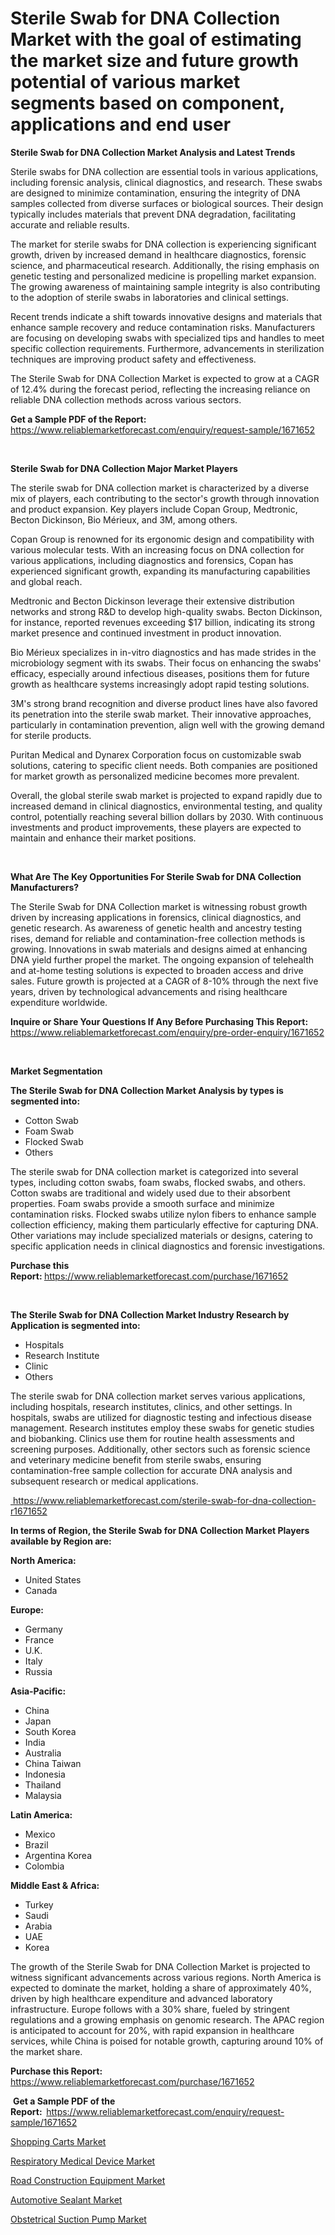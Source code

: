 <p><h1>Sterile Swab for DNA Collection Market with the goal of estimating the market size and future growth potential of various market segments based on component, applications and end user</h1></p><p><strong>Sterile Swab for DNA Collection Market Analysis and Latest Trends</strong></p>
<p><p>Sterile swabs for DNA collection are essential tools in various applications, including forensic analysis, clinical diagnostics, and research. These swabs are designed to minimize contamination, ensuring the integrity of DNA samples collected from diverse surfaces or biological sources. Their design typically includes materials that prevent DNA degradation, facilitating accurate and reliable results.</p><p>The market for sterile swabs for DNA collection is experiencing significant growth, driven by increased demand in healthcare diagnostics, forensic science, and pharmaceutical research. Additionally, the rising emphasis on genetic testing and personalized medicine is propelling market expansion. The growing awareness of maintaining sample integrity is also contributing to the adoption of sterile swabs in laboratories and clinical settings.</p><p>Recent trends indicate a shift towards innovative designs and materials that enhance sample recovery and reduce contamination risks. Manufacturers are focusing on developing swabs with specialized tips and handles to meet specific collection requirements. Furthermore, advancements in sterilization techniques are improving product safety and effectiveness.</p><p>The Sterile Swab for DNA Collection Market is expected to grow at a CAGR of 12.4% during the forecast period, reflecting the increasing reliance on reliable DNA collection methods across various sectors.</p></p>
<p><strong>Get a Sample PDF of the Report:&nbsp;</strong> <a href="https://www.reliablemarketforecast.com/enquiry/request-sample/1671652?utm_campaign=1398&utm_medium=2&utm_source=Github&utm_content=ia&utm_term=13102024&utm_id=sterile-swab-for-dna-collection">https://www.reliablemarketforecast.com/enquiry/request-sample/1671652</a></p>
<p>&nbsp;</p>
<p><strong>Sterile Swab for DNA Collection Major Market Players</strong></p>
<p><p>The sterile swab for DNA collection market is characterized by a diverse mix of players, each contributing to the sector's growth through innovation and product expansion. Key players include Copan Group, Medtronic, Becton Dickinson, Bio Mérieux, and 3M, among others. </p><p>Copan Group is renowned for its ergonomic design and compatibility with various molecular tests. With an increasing focus on DNA collection for various applications, including diagnostics and forensics, Copan has experienced significant growth, expanding its manufacturing capabilities and global reach.</p><p>Medtronic and Becton Dickinson leverage their extensive distribution networks and strong R&D to develop high-quality swabs. Becton Dickinson, for instance, reported revenues exceeding $17 billion, indicating its strong market presence and continued investment in product innovation.</p><p>Bio Mérieux specializes in in-vitro diagnostics and has made strides in the microbiology segment with its swabs. Their focus on enhancing the swabs' efficacy, especially around infectious diseases, positions them for future growth as healthcare systems increasingly adopt rapid testing solutions.</p><p>3M's strong brand recognition and diverse product lines have also favored its penetration into the sterile swab market. Their innovative approaches, particularly in contamination prevention, align well with the growing demand for sterile products.</p><p>Puritan Medical and Dynarex Corporation focus on customizable swab solutions, catering to specific client needs. Both companies are positioned for market growth as personalized medicine becomes more prevalent.</p><p>Overall, the global sterile swab market is projected to expand rapidly due to increased demand in clinical diagnostics, environmental testing, and quality control, potentially reaching several billion dollars by 2030. With continuous investments and product improvements, these players are expected to maintain and enhance their market positions.</p></p>
<p>&nbsp;</p>
<p><strong>What Are The Key Opportunities For Sterile Swab for DNA Collection Manufacturers?</strong></p>
<p><p>The Sterile Swab for DNA Collection market is witnessing robust growth driven by increasing applications in forensics, clinical diagnostics, and genetic research. As awareness of genetic health and ancestry testing rises, demand for reliable and contamination-free collection methods is growing. Innovations in swab materials and designs aimed at enhancing DNA yield further propel the market. The ongoing expansion of telehealth and at-home testing solutions is expected to broaden access and drive sales. Future growth is projected at a CAGR of 8-10% through the next five years, driven by technological advancements and rising healthcare expenditure worldwide.</p></p>
<p><strong>Inquire or Share Your Questions If Any Before Purchasing This Report:</strong> <a href="https://www.reliablemarketforecast.com/enquiry/pre-order-enquiry/1671652?utm_campaign=1398&utm_medium=2&utm_source=Github&utm_content=ia&utm_term=13102024&utm_id=sterile-swab-for-dna-collection">https://www.reliablemarketforecast.com/enquiry/pre-order-enquiry/1671652</a></p>
<p>&nbsp;</p>
<p><strong>Market Segmentation</strong></p>
<p><strong>The Sterile Swab for DNA Collection Market Analysis by types is segmented into:</strong></p>
<p><ul><li>Cotton Swab</li><li>Foam Swab</li><li>Flocked Swab</li><li>Others</li></ul></p>
<p><p>The sterile swab for DNA collection market is categorized into several types, including cotton swabs, foam swabs, flocked swabs, and others. Cotton swabs are traditional and widely used due to their absorbent properties. Foam swabs provide a smooth surface and minimize contamination risks. Flocked swabs utilize nylon fibers to enhance sample collection efficiency, making them particularly effective for capturing DNA. Other variations may include specialized materials or designs, catering to specific application needs in clinical diagnostics and forensic investigations.</p></p>
<p><strong>Purchase this Report:&nbsp;</strong><a href="https://www.reliablemarketforecast.com/purchase/1671652?utm_campaign=1398&utm_medium=2&utm_source=Github&utm_content=ia&utm_term=13102024&utm_id=sterile-swab-for-dna-collection">https://www.reliablemarketforecast.com/purchase/1671652</a></p>
<p>&nbsp;</p>
<p><strong>The Sterile Swab for DNA Collection Market Industry Research by Application is segmented into:</strong></p>
<p><ul><li>Hospitals</li><li>Research Institute</li><li>Clinic</li><li>Others</li></ul></p>
<p><p>The sterile swab for DNA collection market serves various applications, including hospitals, research institutes, clinics, and other settings. In hospitals, swabs are utilized for diagnostic testing and infectious disease management. Research institutes employ these swabs for genetic studies and biobanking. Clinics use them for routine health assessments and screening purposes. Additionally, other sectors such as forensic science and veterinary medicine benefit from sterile swabs, ensuring contamination-free sample collection for accurate DNA analysis and subsequent research or medical applications.</p></p>
<p><a href="https://www.reliablemarketforecast.com/sterile-swab-for-dna-collection-r1671652?utm_campaign=1398&utm_medium=2&utm_source=Github&utm_content=ia&utm_term=13102024&utm_id=sterile-swab-for-dna-collection">&nbsp;https://www.reliablemarketforecast.com/sterile-swab-for-dna-collection-r1671652</a></p>
<p><strong>In terms of Region, the Sterile Swab for DNA Collection Market Players available by Region are:</strong></p>
<p>
    <p> <strong> North America: </strong>
        <ul>
            <li>United States</li>
            <li>Canada</li>
        </ul>
        </p> 
    <p> <strong> Europe: </strong>
        <ul>
            <li>Germany</li>
            <li>France</li>
            <li>U.K.</li>
            <li>Italy</li>
            <li>Russia</li>
        </ul>
        </p> 
    <p> <strong> Asia-Pacific: </strong>
        <ul>
            <li>China</li>
            <li>Japan</li>
            <li>South Korea</li>
            <li>India</li>
            <li>Australia</li>
            <li>China Taiwan</li>
            <li>Indonesia</li>
            <li>Thailand</li>
            <li>Malaysia</li>
        </ul>
        </p> 
    <p> <strong> Latin America: </strong>
        <ul>
            <li>Mexico</li>
            <li>Brazil</li>
            <li>Argentina Korea</li>
            <li>Colombia</li>
        </ul>
        </p> 
    <p> <strong> Middle East & Africa: </strong>
        <ul>
            <li>Turkey</li>
            <li>Saudi</li>
            <li>Arabia</li>
            <li>UAE</li>
            <li>Korea</li>
        </ul>
    </p>
    </p>
<p><p>The growth of the Sterile Swab for DNA Collection Market is projected to witness significant advancements across various regions. North America is expected to dominate the market, holding a share of approximately 40%, driven by high healthcare expenditure and advanced laboratory infrastructure. Europe follows with a 30% share, fueled by stringent regulations and a growing emphasis on genomic research. The APAC region is anticipated to account for 20%, with rapid expansion in healthcare services, while China is poised for notable growth, capturing around 10% of the market share.</p></p>
<p><strong>Purchase this Report: </strong><a href="https://www.reliablemarketforecast.com/purchase/1671652?utm_campaign=1398&utm_medium=2&utm_source=Github&utm_content=ia&utm_term=13102024&utm_id=sterile-swab-for-dna-collection">https://www.reliablemarketforecast.com/purchase/1671652</a></p>
<p>&nbsp;<strong>Get a Sample PDF of the Report:&nbsp;&nbsp;</strong><a href="https://www.reliablemarketforecast.com/enquiry/request-sample/1671652?utm_campaign=1398&utm_medium=2&utm_source=Github&utm_content=ia&utm_term=13102024&utm_id=sterile-swab-for-dna-collection">https://www.reliablemarketforecast.com/enquiry/request-sample/1671652</a></p>
<p><strong></strong></p>
<p><p><a href="https://issuu.com/reportprime-2/docs/shopping-carts-market-size-2030.ppt_7689e5b7f00d9c?utm_campaign=1398&utm_medium=2&utm_source=Github&utm_content=ia&utm_term=13102024&utm_id=sterile-swab-for-dna-collection">Shopping Carts Market</a></p><p><a href="https://www.linkedin.com/pulse/respiratory-medical-device-market-trends-growth-outlook-2024-92wwe?utm_campaign=1398&utm_medium=2&utm_source=Github&utm_content=ia&utm_term=13102024&utm_id=sterile-swab-for-dna-collection">Respiratory Medical Device Market</a></p><p><a href="https://issuu.com/reportprime-2/docs/road-construction-equipment-market-_c6377979199fe6?utm_campaign=1398&utm_medium=2&utm_source=Github&utm_content=ia&utm_term=13102024&utm_id=sterile-swab-for-dna-collection">Road Construction Equipment Market</a></p><p><a href="https://github.com/fosters9adames/Market-Research-Report-List-1/blob/main/automotive-sealant-market.md?utm_campaign=1398&utm_medium=2&utm_source=Github&utm_content=ia&utm_term=13102024&utm_id=sterile-swab-for-dna-collection">Automotive Sealant Market</a></p><p><a href="https://github.com/anaeilandos/Market-Research-Report-List-1/blob/main/obstetrical-suction-pump-market.md?utm_campaign=1398&utm_medium=2&utm_source=Github&utm_content=ia&utm_term=13102024&utm_id=sterile-swab-for-dna-collection">Obstetrical Suction Pump Market</a></p></p>
